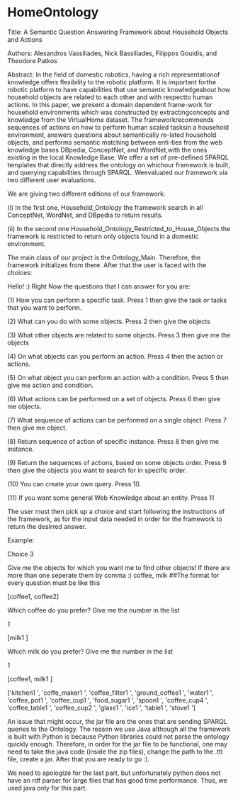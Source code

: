 # HomeOntology

Title: A Semantic Question Answering Framework about Household Objects and Actions

Authors: Alexandros Vassiliades, Nick Bassiliades, Filippos Gouidis, and Theodore Patkos

Abstract:
In the field of domestic robotics, having a rich representationof knowledge offers flexibility to the robotic platform. It is important forthe  robotic  platform  to  have  capabilities  that  use  semantic  knowledgeabout how household objects are related to each other and with respectto human actions. In this paper, we present a domain dependent frame-work for household environments which was constructed by extractingconcepts and knowledge from the VirtualHome dataset. The frameworkrecommends sequences of actions on how to perform human scaled tasksin  a  household  environment,  answers  questions  about  semantically  re-lated household objects, and performs semantic matching between enti-ties from the web knowledge bases DBpedia, ConceptNet, and WordNet,with the ones existing in the local Knowledge Base. We offer a set of pre-defined SPARQL templates that directly address the ontology on whichour framework is built, and querying capabilities through SPARQL. Weevaluated our framework via two different user evaluations.

We are giving two different editions of our framework: 

(i) In the first one, Household_Ontology the framework search in all ConceptNet, WordNet, and DBpedia to return results. 

(ii) In the second one Household_Ontology_Restricted_to_House_Objects the framework is restricted to return only objects found in a domestic environment.

The main class of our project is the Ontology_Main. Therefore, the framework initializes from there. After that the user is faced with the choices:

Hello! :) Right Now the questions that I can answer for you are:

(1) How you can perform a specific task. Press 1 then give the task or tasks that you want to perform.

(2) What can you do with some objects. Press 2 then give the objects

(3) What other objects are related to some objects. Press 3 then give me the objects

(4) On what objects can you perform an action. Press 4 then the action or actions.

(5) On what object you can perform an action with a condition. Press 5 then give me action and condition.

(6) What actions can be performed on a set of objects. Press 6 then give me objects.

(7) What sequence of actions can be performed on a single object. Press 7 then give me object.

(8) Return sequence of action of specific instance. Press 8 then give me instance.

(9) Return the sequences of actions, based on some objects order. Press 9 then give the objects you want to search for in specific order.

(10) You can create your own query. Press 10.

(11) If you want some general Web Knowledge about an entity. Press 11

The user must then pick up a choice and start following the instructions of the framework, as for the input data needed in order for the framework to return the desirred answer. 


Example:

Choice 3 

Give me the objects for which you want me to find other objects! If there are more than one seperate them by comma :)
coffee, milk      ##The format for every question must be like this 


[coffee1, coffee2]

Which coffee do you prefer? Give me the number in the list

1


[milk1 ]

Which milk do you prefer? Give me the number in the list

1


[coffee1, milk1 ]

['kitchen1 ', 'coffe_maker1 ', 'coffee_filter1 ', 'ground_coffee1 ', 'water1 ', 'coffee_pot1 ', 'coffee_cup1 ', 'food_sugar1 ', 'spoon1 ', 'coffee_cup4 ', 'coffee_table1 ', 'coffee_cup2 ', 'glass1 ', 'ice1 ', 'table1 ', 'stove1 ']


An issue that might occur, the jar file are the ones that are sending SPARQL queries to the Ontology. The reason we use Java although all the framework is built with Python is because Python libraries could not parse the ontology quickly enough. Therefore, in order for the jar file to be functional, one may need to take the java code (inside the zip files), change the path to the .ttl file, create a jar. After that you are ready to go :).

We need to apologize for the last part, but unfortunately python does not have an rdf parser for large files that has good time performance. Thus, we used java only for this part.
